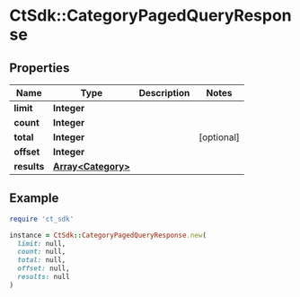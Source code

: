 # CtSdk::CategoryPagedQueryResponse

## Properties

| Name | Type | Description | Notes |
| ---- | ---- | ----------- | ----- |
| **limit** | **Integer** |  |  |
| **count** | **Integer** |  |  |
| **total** | **Integer** |  | [optional] |
| **offset** | **Integer** |  |  |
| **results** | [**Array&lt;Category&gt;**](Category.md) |  |  |

## Example

```ruby
require 'ct_sdk'

instance = CtSdk::CategoryPagedQueryResponse.new(
  limit: null,
  count: null,
  total: null,
  offset: null,
  results: null
)
```

